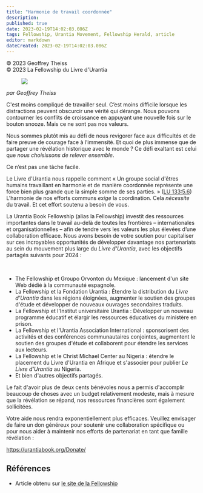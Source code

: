 ```yaml
---
title: "Harmonie de travail coordonnée"
description: 
published: true
date: 2023-02-19T14:02:03.086Z
tags: Fellowship, Urantia Movement, Fellowship Herald, article
editor: markdown
dateCreated: 2023-02-19T14:02:03.086Z
---
```


<p class="v-card v-sheet theme--light grey lighten-3 px-2">© 2023 Geoffrey Theiss<br>© 2023 La Fellowship du Livre d'Urantia</p>

<figure id="Figure_1" class="image urantiapedia image-style-align-left">
<img src="/image/article/Geoff_Theiss/42.jpg">
</figure>

_par Geoffrey Theiss_

C'est moins compliqué de travailler seul. C’est moins difficile lorsque les distractions peuvent obscurcir une vérité qui dérange. Nous pouvons contourner les conflits de croissance en appuyant une nouvelle fois sur le bouton snooze. Mais ce ne sont pas nos valeurs. 

Nous sommes plutôt mis au défi de nous revigorer face aux difficultés et de faire preuve de courage face à l’immensité. Et quoi de plus immense que de partager une révélation historique avec le monde ? Ce défi exaltant est celui que _nous choisissons de relever ensemble_.

Ce n’est pas une tâche facile.

Le Livre d'Urantia nous rappelle comment « Un groupe social d'êtres humains travaillant en harmonie et de manière coordonnée représente une force bien plus grande que la simple somme de ses parties. » (<a id="a24_202"></a>[LU 133:5.6](/fr/The_Urantia_Book/133#p5_6)) L'harmonie de nos efforts communs _exige_ la coordination. Cela _nécessite_ du travail. Et cet effort soutenu a besoin de vous.

La Urantia Book Fellowship (alias la Fellowship) investit des ressources importantes dans le travail au-delà de toutes les frontières – internationales et organisationnelles – afin de tendre vers les valeurs les plus élevées d’une collaboration efficace. Nous avons besoin de votre soutien pour capitaliser sur ces incroyables opportunités de développer davantage nos partenariats au sein du mouvement plus large du _Livre d'Urantia_, avec les objectifs partagés suivants pour 2024 :

<br style="clear:both;"/>

- The Fellowship et Groupo Orvonton du Mexique : lancement d'un site Web dédié à la communauté espagnole.
- La Fellowship et la Fondation Urantia : Étendre la distribution du _Livre d'Urantia_ dans les régions éloignées, augmenter le soutien des groupes d'étude et développer de nouveaux ouvrages secondaires traduits.
- La Fellowship et l'Institut universitaire Urantia : Développer un nouveau programme éducatif et élargir les ressources éducatives du ministère en prison.
- La Fellowship et l'Urantia Association International : sponsorisent des activités et des conférences communautaires conjointes, augmentent le soutien des groupes d'étude et collaborent pour étendre les services aux lecteurs.
- La Fellowship et le Christ Michael Center au Nigeria : étendre le placement du Livre d'Urantia en Afrique et s'associer pour publier _Le Livre d'Urantia_ au Nigeria.
- Et bien d'autres objectifs partagés.

Le fait d'avoir plus de deux cents bénévoles nous a permis d'accomplir beaucoup de choses avec un budget relativement modeste, mais à mesure que la révélation se répand, nos ressources financières sont également sollicitées.

Votre aide nous rendra exponentiellement plus efficaces. Veuillez envisager de faire un don généreux pour soutenir une collaboration spécifique ou pour nous aider à maintenir nos efforts de partenariat en tant que famille révélation :

https://urantiabook.org/Donate/

## Références

- Article obtenu sur [le site de la Fellowship](https://urantia-book.org/archive/newsletters/herald/)